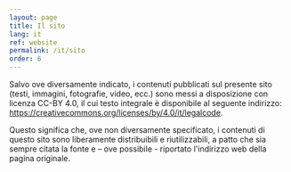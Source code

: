 ```yaml
---
layout: page
title: Il sito
lang: it
ref: website
permalink: /it/sito
order: 6
---
```


Salvo ove diversamente indicato, i contenuti pubblicati sul presente sito (testi, immagini, fotografie, video, ecc.) sono messi a disposizione con licenza CC-BY 4.0, il cui testo integrale è disponibile al seguente indirizzo: https://creativecommons.org/licenses/by/4.0/it/legalcode.

Questo significa che, ove non diversamente specificato, i contenuti di questo sito sono liberamente distribuibili e riutilizzabili, a patto che sia sempre citata la fonte e – ove possibile - riportato l'indirizzo web della pagina originale.
